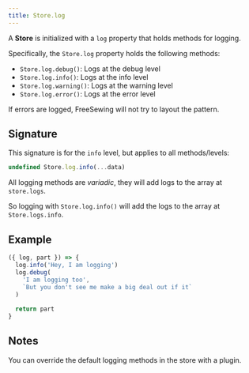 ```yaml
---
title: Store.log
---
```


A **Store** is initialized with a `log` property that holds methods for logging.

Specifically, the `Store.log` property holds the following methods:

- `Store.log.debug()`: Logs at the debug level
- `Store.log.info()`: Logs at the info level
- `Store.log.warning()`: Logs at the warning level
- `Store.log.error()`: Logs at the error level

<Note>
If errors are logged, FreeSewing will not try to layout the pattern.
</Note>

## Signature

This signature is for the `info` level, but applies to all methods/levels:

```js
undefined Store.log.info(...data)
```

All logging methods are _variadic_, they will add logs to the array at `store.logs`.

So logging with `Store.log.info()` will add the logs to the array at `Store.logs.info`.

## Example

```js
({ log, part }) => {
  log.info('Hey, I am logging')
  log.debug(
    'I am logging too',
    `But you don't see me make a big deal out if it`
  )
   
  return part
}
```

## Notes

You can override the default logging methods in the store with a plugin.
